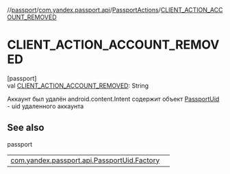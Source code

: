 //[passport](../../../index.md)/[com.yandex.passport.api](../index.md)/[PassportActions](index.md)/[CLIENT_ACTION_ACCOUNT_REMOVED](-c-l-i-e-n-t_-a-c-t-i-o-n_-a-c-c-o-u-n-t_-r-e-m-o-v-e-d.md)

# CLIENT_ACTION_ACCOUNT_REMOVED

[passport]\
val [CLIENT_ACTION_ACCOUNT_REMOVED](-c-l-i-e-n-t_-a-c-t-i-o-n_-a-c-c-o-u-n-t_-r-e-m-o-v-e-d.md): String

Аккаунт был удалён android.content.Intent содержит объект [PassportUid](../-passport-uid/index.md) - uid удаленного аккаунта

## See also

passport

| | |
|---|---|
| [com.yandex.passport.api.PassportUid.Factory](../-passport-uid/-factory/from-extras.md) |  |
